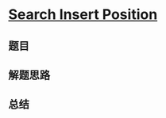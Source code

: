 # [Search Insert Position](https://leetcode.com/problems/search-insert-position/)
## 题目


## 解题思路


## 总结


